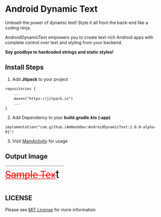 
# Android Dynamic Text

Unleash the power of dynamic text! Style it all from the back-end like a coding ninja.

AndroidDynamicText empowers you to create text-rich Android apps with complete control over text and styling from your backend.

**Say goodbye to hardcoded strings and static styles!**

## Install Steps

 1. Add **Jitpack** to your project
```
repositories {
	...  
	maven("https://jitpack.io")
	...  
}
```
2. Add Dependency to your **build.gradle.kts (:app)**
```
implementation("com.github.iAmNoobDev:AndroidDynamicText:1.0.0-alpha-01")
```
3. Visit [MainActivity](https://github.com/iAmNoobDev/AndroidDynamicText/blob/main/app/src/main/java/com/iAmNoobDev/dynamictext/MainActivity.kt) for usage

## Output Image

![Output Image](https://github.com/iAmNoobDev/AndroidDynamicText/blob/main/output.png)

## LICENSE
Please see [MIT License](LICENSE) for more information
